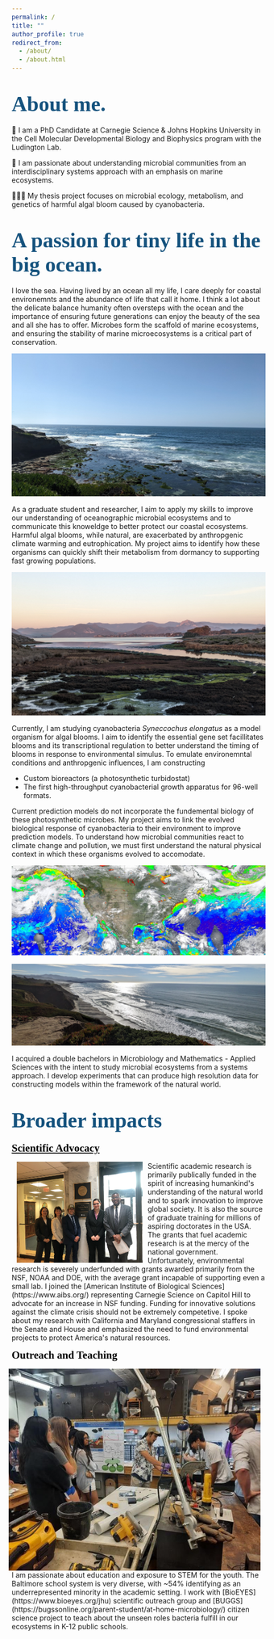 ```yaml
---
permalink: /
title: ""
author_profile: true
redirect_from: 
  - /about/
  - /about.html
---
```



<span style="color: #16537e; font-family: Optima; font-size: 1.5em; font-weight: bold"> About me.</span>
=====

📖 I am a PhD Candidate at Carnegie Science & Johns Hopkins University in the Cell Molecular Developmental Biology and Biophysics program with the Ludington Lab. 

🔬 I am passionate about understanding microbial communities from an interdisciplinary systems approach with an emphasis on marine ecosystems.

👨🏻‍🔬 My thesis project focuses on microbial ecology, metabolism, and genetics of harmful algal bloom caused by cyanobacteria.


<span style="color: #16537e; font-family: Optima; font-size: 1.5em; font-weight: bold"> A passion for tiny life in the big ocean.</span>
=====
I love the sea. Having lived by an ocean all my life, I care deeply for coastal environemnts and the abundance of life that call it home. I think a lot about the delicate balance humanity often oversteps with the ocean and the importance of ensuring future generations can enjoy the beauty of the sea and all she has to offer. Microbes form the scaffold of marine ecosystems, and ensuring the stability of marine microecosystems is a critical part of conservation. 


![image](/images/lajolla_1.jpg)


As a graduate student and researcher, I aim to apply my skills to improve our understanding of oceanographic microbial ecosystems and to communicate this knoweldge to better protect our coastal ecosystems. Harmful algal blooms, while natural, are exacerbated by anthropgenic climate warming and eutrophication. My project aims to identify how these organisms can quickly shift their metabolism from dormancy to supporting fast growing populations.


![image](/images/PXL_20221219_004405648.PORTRAIT.jpg)


Currently, I am studying cyanobacteria _Syneccochus elongatus_ as a model organism for algal blooms. I aim to identify the essential gene set facillitates blooms and its transcriptional regulation to better understand the timing of blooms in response to environmental simulus. To emulate environemntal conditions and anthropgenic influences, I am constructing 

- Custom bioreactors (a photosynthetic turbidostat)
- The first high-throughput cyanobacterial growth apparatus for 96-well formats.

Current prediction models do not incorporate the fundemental biology of these photosynthetic microbes. My project aims to link the evolved biological response of cyanobacteria to their environment to improve prediction models. To understand how microbial communities react to climate change and pollution, we must first understand the natural physical context in which these organisms evolved to accomodate. 


![image](/images/world_chlorophyll.jpg)


![image](/images/pacifica_narrow.png)


I acquired a double bachelors in Microbiology and Mathematics - Applied Sciences with the intent to study microbial ecosystems from a systems approach. I develop experiments that can produce high resolution data for constructing models within the framework of the natural world. 



<span style="color: #16537e; font-family: Optima; font-size: 1.5em; font-weight: bold"> Broader impacts</span>
=====

<a href="https://wongolini.github.io/posts/2024-03-01-AIBS-Congressional-Visit" style="color: #000000; font-family: Optima; font-size: 1.5em; font-weight: bold;">Scientific Advocacy</a>

<img src="/images/IMG_3178.png" hspace="10" align="left" height="200" width="250">
Scientific academic research is primarily publically funded in the spirit of increasing humankind's understanding of the natural world and to spark innovation to improve global society. It is also the source of graduate training for millions of aspiring doctorates in the USA. The grants that fuel academic research is at the mercy of the national government. Unfortunately, environmental research is severely underfunded with grants awarded primarily from the NSF, NOAA and DOE, with the average grant incapable of supporting even a small lab. I joined the [American Institute of Biological Sciences](https://www.aibs.org/) representing Carnegie Science on Capitol Hill to advocate for an increase in NSF funding. Funding for innovative solutions against the climate crisis should not be extremely competetive. I spoke about my research with California and Maryland congressional staffers in the Senate and House and emphasized the need to fund environmental projects to protect America's natural resources.


<br />

<span style="color: #000000; font-family: Optima; font-size: 1.5em; font-weight: bold"> Outreach and Teaching</span>

<img src="/images/outreach_1.jpg" hspace="10" align="right" height="400" width="500">
I am passionate about education and exposure to STEM for the youth. The Baltimore school system is very diverse, with ~54% identifying as an underrepresented minority in the academic setting. I work with [BioEYES](https://www.bioeyes.org/jhu) scientific outreach group and [BUGGS](https://bugssonline.org/parent-student/at-home-microbiology/) citizen science project to teach about the unseen roles bacteria fulfill in our ecosystems in K-12 public schools. 



